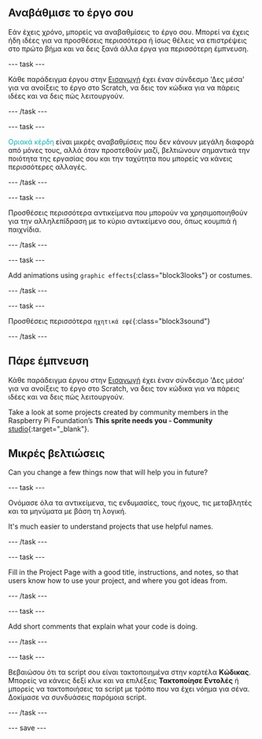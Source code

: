## Αναβάθμισε το έργο σου

Εάν έχεις χρόνο, μπορείς να αναβαθμίσεις το έργο σου. Μπορεί να έχεις ήδη ιδέες για να προσθέσεις περισσότερα ή ίσως θέλεις να επιστρέψεις στο πρώτο βήμα και να δεις ξανά άλλα έργα για περισσότερη έμπνευση.

--- task ---

Κάθε παράδειγμα έργου στην [Εισαγωγή](.) έχει έναν σύνδεσμο 'Δες μέσα' για να ανοίξεις το έργο στο Scratch, να δεις τον κώδικα για να πάρεις ιδέες και να δεις πώς λειτουργούν.

--- /task ---

--- task ---

<span style="color: #0faeb0">Οριακά κέρδη</span> είναι μικρές αναβαθμίσεις που δεν κάνουν μεγάλη διαφορά από μόνες τους, αλλά όταν προστεθούν μαζί, βελτιώνουν σημαντικά την ποιότητα της εργασίας σου και την ταχύτητα που μπορείς να κάνεις περισσότερες αλλαγές.

--- /task ---

--- task ---

Προσθέσεις περισσότερα αντικείμενα που μπορούν να χρησιμοποιηθούν για την αλληλεπίδραση με το κύριο αντικείμενο σου, όπως κουμπιά ή παιχνίδια.

--- /task ---

--- task ---

Add animations using `graphic effects`{:class="block3looks"} or costumes.

--- /task ---

--- task ---

Προσθέσεις περισσότερα `ηχητικά εφέ`{:class="block3sound"}

--- /task ---

## Πάρε έμπνευση

Κάθε παράδειγμα έργου στην [Εισαγωγή](.) έχει έναν σύνδεσμο 'Δες μέσα' για να ανοίξεις το έργο στο Scratch, να δεις τον κώδικα για να πάρεις ιδέες και να δεις πώς λειτουργούν.

Take a look at some projects created by community members in the Raspberry Pi Foundation’s **This sprite needs you - Community** [studio](https://scratch.mit.edu/studios/29722869/){:target="_blank"}.

## Μικρές βελτιώσεις

Can you change a few things now that will help you in future?

--- task ---

Ονόμασε όλα τα αντικείμενα, τις ενδυμασίες, τους ήχους, τις μεταβλητές και τα μηνύματα με βάση τη λογική.

It's much easier to understand projects that use helpful names.

--- /task ---

--- task ---

Fill in the Project Page with a good title, instructions, and notes, so that users know how to use your project, and where you got ideas from.

--- /task ---

--- task ---

Add short comments that explain what your code is doing.

--- /task ---

--- task ---

Βεβαιώσου ότι τα script σου είναι τακτοποιημένα στην καρτέλα **Κώδικας**. Μπορείς να κάνεις δεξί κλικ και να επιλέξεις **Τακτοποίησε Εντολές** ή μπορείς να τακτοποιήσεις τα script με τρόπο που να έχει νόημα για σένα. Δοκίμασε να συνδυάσεις παρόμοια script.

--- /task ---

--- save ---

